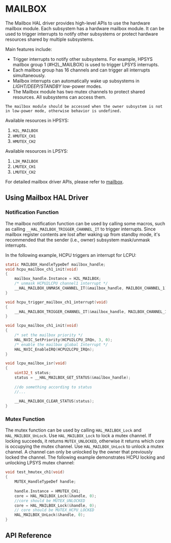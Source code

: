 
# MAILBOX

The Mailbox HAL driver provides high-level APIs to use the hardware mailbox module. Each subsystem has a hardware mailbox module. It can be used to trigger interrupts to notify other subsystems or protect hardware resources shared by multiple subsystems.

Main features include:
- Trigger interrupts to notify other subsystems. For example, HPSYS mailbox group 1 (#H2L_MAILBOX) is used to trigger LPSYS interrupts.
- Each mailbox group has 16 channels and can trigger all interrupts simultaneously.
- Mailbox interrupts can automatically wake up subsystems in _LIGHT/DEEP/STANDBY_ low-power modes.
- The Mailbox module has two mutex channels to protect shared resources. All subsystems can access them.

```{note}
The mailbox module should be accessed when the owner subsystem is not in low-power mode, otherwise behavior is undefined.
```

Available resources in HPSYS:
1. `H2L_MAILBOX` 
1. `HMUTEX_CH1` 
1. `HMUTEX_CH2` 

Available resources in LPSYS:
1. `L2H_MAILBOX` 
1. `LMUTEX_CH1` 
1. `LMUTEX_CH2` 

For detailed mailbox driver APIs, please refer to [mailbox](#hal-mailbox).

## Using Mailbox HAL Driver

### Notification Function
The mailbox notification function can be used by calling some macros, such as calling `__HAL_MAILBOX_TRIGGER_CHANNEL_IT` to trigger interrupts. Since mailbox register contents are lost after waking up from standby mode, it's recommended that the sender (i.e., owner) subsystem mask/unmask interrupts.

In the following example, HCPU triggers an interrupt for LCPU:

```c
static MAILBOX_HandleTypeDef mailbox_handle;
void hcpu_mailbox_ch1_init(void)
{
    mailbox_handle.Instance = H2L_MAILBOX;
    /* unmask HCPU2LCPU channel1 interrupt */
    __HAL_MAILBOX_UNMASK_CHANNEL_IT(&mailbox_handle, MAILBOX_CHANNEL_1);
}

void hcpu_trigger_mailbox_ch1_interrupt(void) 
{
    __HAL_MAILBOX_TRIGGER_CHANNEL_IT(&mailbox_handle, MAILBOX_CHANNEL_1);
}

void lcpu_mailbox_ch1_init(void)
{
    /* set the mailbox priority */
    HAL_NVIC_SetPriority(HCPU2LCPU_IRQn, 3, 0);
    /* enable the mailbox global Interrupt */
    HAL_NVIC_EnableIRQ(HCPU2LCPU_IRQn);
}

void lcpu_mailbox_isr(void)
{
    uint32_t status;
    status = __HAL_MAILBOX_GET_STATUS(&mailbox_handle);
    
    //do something according to status
    //...
    
    __HAL_MAILBOX_CLEAR_STATUS(status);
}

```

### Mutex Function

The mutex function can be used by calling `HAL_MAILBOX_Lock` and `HAL_MAILBOX_UnLock`. Use `HAL_MAILBOX_Lock` to lock a mutex channel. If locking succeeds, it returns `MUTEX_UNLOCKED`, otherwise it returns which core is occupying the mutex channel. Use `HAL_MAILBOX_UnLock` to unlock a mutex channel. A channel can only be unlocked by the owner that previously locked the channel. The following example demonstrates HCPU locking and unlocking LPSYS mutex channel:

```c
void test_hmutex_ch1(void) 
{ 	
    MUTEX_HandleTypeDef handle;
    
    handle.Instance = HMUTEX_CH1;
    core = HAL_MAILBOX_Lock(&handle, 0);
    //core should be MUTEX_UNLOCKED
    core = HAL_MAILBOX_Lock(&handle, 0);
    // core should be MUTEX_HCPU_LOCKED
    HAL_MAILBOX_UnLock(&handle, 0);
}
```

## API Reference
[](#hal-mailbox)
